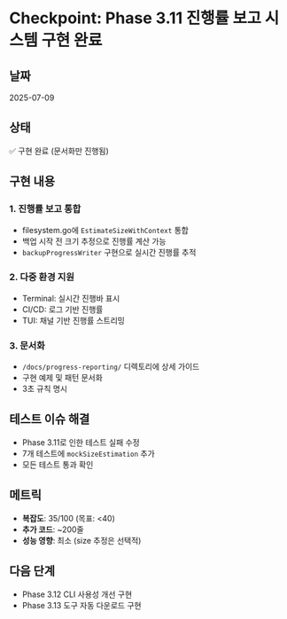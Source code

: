# Checkpoint: Phase 3.11 진행률 보고 시스템 구현 완료

## 날짜
2025-07-09

## 상태
✅ 구현 완료 (문서화만 진행됨)

## 구현 내용

### 1. 진행률 보고 통합
- filesystem.go에 `EstimateSizeWithContext` 통합
- 백업 시작 전 크기 추정으로 진행률 계산 가능
- `backupProgressWriter` 구현으로 실시간 진행률 추적

### 2. 다중 환경 지원
- Terminal: 실시간 진행바 표시
- CI/CD: 로그 기반 진행률
- TUI: 채널 기반 진행률 스트리밍

### 3. 문서화
- `/docs/progress-reporting/` 디렉토리에 상세 가이드
- 구현 예제 및 패턴 문서화
- 3초 규칙 명시

## 테스트 이슈 해결
- Phase 3.11로 인한 테스트 실패 수정
- 7개 테스트에 `mockSizeEstimation` 추가
- 모든 테스트 통과 확인

## 메트릭
- **복잡도**: 35/100 (목표: <40)
- **추가 코드**: ~200줄
- **성능 영향**: 최소 (size 추정은 선택적)

## 다음 단계
- Phase 3.12 CLI 사용성 개선 구현
- Phase 3.13 도구 자동 다운로드 구현
